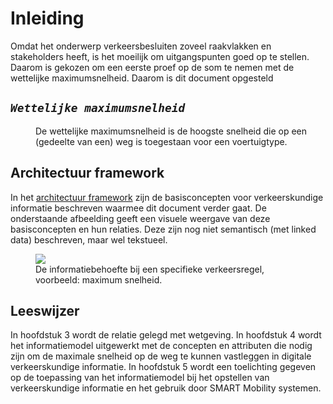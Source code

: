 # Inleiding

Omdat het onderwerp verkeersbesluiten zoveel raakvlakken en stakeholders heeft, is het moeilijk om uitgangspunten goed op te stellen. Daarom is gekozen om een eerste proef op de som te nemen met de wettelijke maximumsnelheid. Daarom is dit document opgesteld


## <dfn>`Wettelijke maximumsnelheid`

<dd> De wettelijke maximumsnelheid is de hoogste snelheid die op een (gedeelte van een) weg is toegestaan voor een voertuigtype. </dd>

## Architectuur framework
In het [architectuur framework](https://docs.crow.nl/verkeersborden/framework/) zijn de basisconcepten voor verkeerskundige informatie beschreven waarmee dit document verder gaat. De onderstaande afbeelding geeft een visuele weergave van deze basisconcepten en hun relaties. Deze zijn nog niet semantisch (met linked data) beschreven, maar wel tekstueel.

<figure>
<img src="./hoofdstukken/media/informatiebehoefte.jpg">
<figcaption>De informatiebehoefte bij een specifieke verkeersregel, voorbeeld: maximum snelheid. </caption>
</figure> 

## Leeswijzer
In hoofdstuk 3 wordt de relatie gelegd met wetgeving. 
In hoofdstuk 4 wordt het informatiemodel uitgewerkt met de concepten en attributen die nodig zijn om de maximale snelheid op de weg te kunnen vastleggen in digitale verkeerskundige informatie.
In hoofdstuk 5 wordt een toelichting gegeven op de toepassing van het informatiemodel bij het opstellen van verkeerskundige informatie en het gebruik door SMART Mobility systemen.


